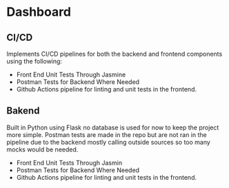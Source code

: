 # Dashboard


## CI/CD

Implements CI/CD pipelines for both the backend and frontend components using the following:
<br>
<ul>
  <li>Front End Unit Tests Through Jasmine</li>
  <li>Postman Tests for Backend Where Needed</li>
  <li>Github Actions pipeline for linting and unit tests in the frontend.</li>
</ul>

## Bakend

Built in Python using Flask no database is used for now to keep the project more simple. Postman tests are made in the repo but are not ran in the pipeline due to the backend mostly calling outside sources so too many mocks would be needed.

<ul>
  <li>Front End Unit Tests Through Jasmin</li>
  <li>Postman Tests for Backend Where Needed</li>
  <li>Github Actions pipeline for linting and unit tests in the frontend.</li>
</ul>
